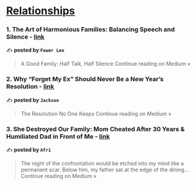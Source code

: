 
<h1><a href=https://medium.com/tag/relationships/recommended target="_blank" rel="noopener noreferrer">Relationships</a></h1>
<h3>1. The Art of Harmonious Families: Balancing Speech and Silence - <a href="https://medium.com/@fower-leo/the-art-of-harmonious-families-balancing-speech-and-silence-e991964ebffb?source=rss------relationships-5" target="_blank" rel="noopener noreferrer">link</a></h3>

✍️ **posted by `Fower Leo`**

<blockquote>A Good Family: Half Talk, Half Silence
Continue reading on Medium »</blockquote>

<h3>2. Why “Forget My Ex” Should Never Be a New Year’s Resolution - <a href="https://medium.com/@jackson.cws/why-forget-my-ex-should-never-be-a-new-years-resolution-9af96f8990de?source=rss------relationships-5" target="_blank" rel="noopener noreferrer">link</a></h3>

✍️ **posted by `Jackson `**

<blockquote>The Resolution No One Keeps
Continue reading on Medium »</blockquote>

<h3>3. She Destroyed Our Family: Mom Cheated After 30 Years & Humiliated Dad in Front of Me - <a href="https://medium.com/@afri5958/she-destroyed-our-family-mom-cheated-after-30-years-humiliated-dad-in-front-of-me-dfbdd75de54a?source=rss------relationships-5" target="_blank" rel="noopener noreferrer">link</a></h3>

✍️ **posted by `Afri`**

<blockquote>The night of the confrontation would be etched into my mind like a permanent scar. Below him, my father sat at the edge of the dining…
Continue reading on Medium »</blockquote>

